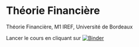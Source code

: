 # Théorie Financière
Théorie Financière, M1 IREF, Université de Bordeaux

Lancer le cours en cliquant sur [![Binder](https://mybinder.org/badge.svg)](https://mybinder.org/v2/gh/nicolasmauhe/theorie_financiere/master?filepath=Partie_1.ipynb)
